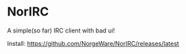 # NorIRC
A simple(so far) IRC client with bad ui!

Install: https://github.com/NorgeWare/NorIRC/releases/latest
